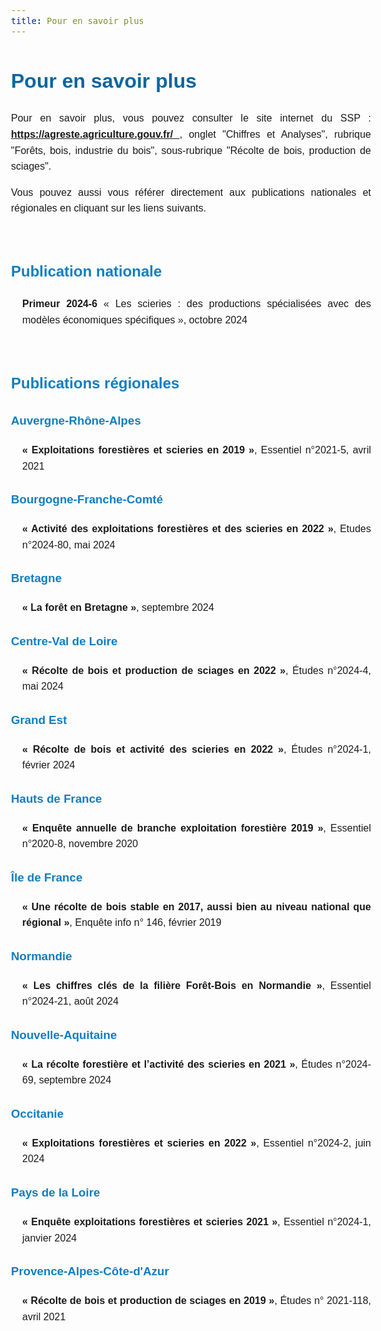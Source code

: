 ```yaml
---
title: Pour en savoir plus
---
```


<style>
    body {
        font-family: 'Marianne', sans-serif;
        line-height: 1.6;
        font-size: 16px;
        text-align: justify;
    }

    h1{
        font-family: 'Marianne', sans-serif;
        color:rgb(11, 102, 158);
    }

    h2, h3 {
        font-family: 'Marianne', sans-serif;
        color:rgb(17, 126, 193);
    }

    .region {
        margin-left: 20px;
    }

    .publication {
        margin-left: 18px;
    }

    p {
        margin-bottom: 10px;
    }
</style>

<h1>Pour en savoir plus</h1>

<p>Pour en savoir plus, vous pouvez consulter le site internet du SSP : <a href="https://agreste.agriculture.gouv.fr/agreste-web/"><b>https://agreste.agriculture.gouv.fr/ </b></a>, onglet "Chiffres et Analyses", rubrique "Forêts, bois, industrie du bois", sous-rubrique "Récolte de bois, production de sciages".

Vous pouvez aussi vous référer directement aux publications nationales et régionales en cliquant sur les liens suivants. 

<br>

<h2>Publication nationale</h2>

<div class="publication">
    <p><strong>Primeur 2024-6</strong> « Les scieries : des productions spécialisées avec des modèles économiques spécifiques », octobre 2024</p>
</div>

<br>

<h2>Publications régionales</h2>

<h3>Auvergne-Rhône-Alpes</h3>
<div class="publication">
    <p><strong>« Exploitations forestières et scieries en 2019 »</strong>, Essentiel n°2021-5, avril 2021</p>
</div>

<h3>Bourgogne-Franche-Comté</h3>
<div class="publication">
    <p><strong>« Activité des exploitations forestières et des scieries en 2022 »</strong>, Etudes n°2024-80, mai 2024</p>
</div>

<h3>Bretagne</h3>
<div class="publication">
    <p><strong>« La forêt en Bretagne »</strong>, septembre 2024</p>
</div>

<h3>Centre-Val de Loire</h3>
<div class="publication">
    <p><strong>« Récolte de bois et production de sciages en 2022 »</strong>, Études n°2024-4, mai 2024</p>
</div>

<h3>Grand Est</h3>
<div class="publication">
    <p><strong>« Récolte de bois et activité des scieries en 2022 »</strong>, Études n°2024-1, février 2024</p>
</div>

<h3>Hauts de France</h3>
<div class="publication">
    <p><strong>« Enquête annuelle de branche exploitation forestière 2019 »</strong>, Essentiel n°2020-8, novembre 2020</p>
</div>

<h3>Île de France</h3>
<div class="publication">
    <p><strong>« Une récolte de bois stable en 2017, aussi bien au niveau national que régional »</strong>, Enquête info n° 146, février 2019</p>
</div>

<h3>Normandie</h3>
<div class="publication">
    <p><strong>« Les chiffres clés de la filière Forêt-Bois en Normandie »</strong>, Essentiel n°2024-21, août 2024</p>
</div>

<h3>Nouvelle-Aquitaine</h3>
<div class="publication">
    <p><strong>« La récolte forestière et l’activité des scieries en 2021 »</strong>, Études n°2024-69, septembre 2024</p>
</div>

<h3>Occitanie</h3>
<div class="publication">
    <p><strong>« Exploitations forestières et scieries en 2022 »</strong>, Essentiel n°2024-2, juin 2024</p>
</div>

<h3>Pays de la Loire</h3>
<div class="publication">
    <p><strong>« Enquête exploitations forestières et scieries 2021 »</strong>, Essentiel n°2024-1, janvier 2024</p>
</div>

<h3>Provence-Alpes-Côte-d'Azur</h3>
<div class="publication">
    <p><strong>« Récolte de bois et production de sciages en 2019 »</strong>, Études n° 2021-118, avril 2021</p>
</div>
